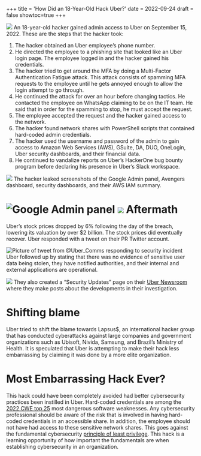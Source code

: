 +++
title = 'How Did an 18-Year-Old Hack Uber?'
date = 2022-09-24
draft = false
showtoc=true
+++

![](https://cdn-images-1.medium.com/max/800/0*p8HCs81YRFvhgaR3.jpg)
An 18-year-old hacker gained admin access to Uber on September 15, 2022. These are the steps that the hacker took:

1. The hacker obtained an Uber employee’s phone number.
2. He directed the employee to a phishing site that looked like an Uber login page. The employee logged in and the hacker gained his credentials.
3. The hacker tried to get around the MFA by doing a Multi-Factor Authentication Fatigue attack. This attack consists of spamming MFA requests to the employee until he gets annoyed enough to allow the login attempt to go through.
4. He continued the attack for over an hour before changing tactics. He contacted the employee on WhatsApp claiming to be on the IT team. He said that in order for the spamming to stop, he must accept the request.
5. The employee accepted the request and the hacker gained access to the network.
6. The hacker found network shares with PowerShell scripts that contained hard-coded admin credentials.
7. The hacker used the username and password of the admin to gain access to Amazon Web Services (AWS), GSuite, DA, DUO, OneLogin, Uber security dashboards, and their financial data.
8. He continued to vandalize reports on Uber’s HackerOne bug bounty program before declaring his presence in Uber’s Slack workspace.

![](https://cdn-images-1.medium.com/max/800/0*d0qrDND0kRrSzFmQ)
The hacker leaked screenshots of the Google Admin panel, Avengers dashboard, security dashboards, and their AWS IAM summary.

![Google Admin panel](https://cdn-images-1.medium.com/max/800/1*Nwaj3JZDBIbVPP9y2y9aYQ.png)
![](https://cdn-images-1.medium.com/max/800/0*aBZc_OpaYL5iYHKQ.jpg)
Aftermath
=========

Uber’s stock prices dropped by 6% following the day of the breach, lowering its valuation by over $2 billion. The stock prices did eventually recover. Uber responded with a tweet on their PR Twitter account.

![Picture of tweet from @Uber_Comms responding to security incident](https://cdn-images-1.medium.com/max/800/1*16105fZhVW_EBRmOWDI_hg.png)
Uber followed up by stating that there was no evidence of sensitive user data being stolen, they have notified authorities, and their internal and external applications are operational.

![](https://cdn-images-1.medium.com/max/800/1*oeZ-TBZHlybgDJMZbpdCUg.png)
They also created a “Security Updates” page on their [Uber Newsroom](https://www.uber.com/newsroom/security-update) where they make posts about the developments in their investigation.

Shifting blame
==============

Uber tried to shift the blame towards Lapsus$, an international hacker group that has conducted cyberattacks against large companies and government organizations such as Ubisoft, Nivida, Samsung, and Brazil’s Ministry of Health. It is speculated that Uber is attempting to make their hack less embarrassing by claiming it was done by a more elite organization.

Most Embarrassing Hack Ever?
============================

This hack could have been completely avoided had better cybersecurity practices been instilled in Uber. Hard-coded credentials are among the [2022 CWE top 25](https://cwe.mitre.org/top25/archive/2022/2022_cwe_top25.html#cwe_top_25) most dangerous software weaknesses. Any cybersecurity professional should be aware of the risk that is involved in having hard-coded credentials in an accessible share. In addition, the employee should not have had access to these sensitive network shares. This goes against the fundamental cybersecurity [principle of least privilege](https://www.cisa.gov/uscert/bsi/articles/knowledge/principles/least-privilege). This hack is a learning opportunity of how important the fundamentals are when establishing cybersecurity in an organization.